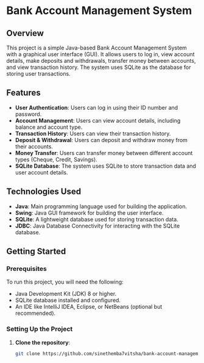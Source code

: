 # Bank Account Management System

## Overview

This project is a simple Java-based Bank Account Management System with a graphical user interface (GUI). It allows users to log in, view account details, make deposits and withdrawals, transfer money between accounts, and view transaction history. The system uses SQLite as the database for storing user transactions.

## Features

- **User Authentication**: Users can log in using their ID number and password.
- **Account Management**: Users can view account details, including balance and account type.
- **Transaction History**: Users can view their transaction history.
- **Deposit & Withdrawal**: Users can deposit and withdraw money from their accounts.
- **Money Transfer**: Users can transfer money between different account types (Cheque, Credit, Savings).
- **SQLite Database**: The system uses SQLite to store transaction data and user account details.

## Technologies Used

- **Java**: Main programming language used for building the application.
- **Swing**: Java GUI framework for building the user interface.
- **SQLite**: A lightweight database used for storing transaction data.
- **JDBC**: Java Database Connectivity for interacting with the SQLite database.

## Getting Started

### Prerequisites

To run this project, you will need the following:

- Java Development Kit (JDK) 8 or higher.
- SQLite database installed and configured.
- An IDE like IntelliJ IDEA, Eclipse, or NetBeans (optional but recommended).

### Setting Up the Project

1. **Clone the repository**:
   ```bash
   git clone https://github.com/sinethemba7vitsha/bank-account-management.git
